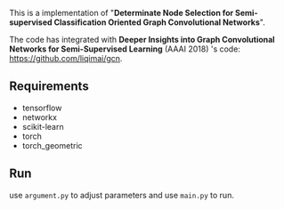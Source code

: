 This is a implementation of "**Determinate Node Selection for Semi-supervised Classification Oriented Graph Convolutional Networks**". 

The code has integrated with **Deeper Insights into Graph Convolutional Networks for Semi-Supervised Learning** (AAAI 2018) 's code: https://github.com/liqimai/gcn.

## Requirements

* tensorflow
* networkx
* scikit-learn
* torch
* torch_geometric

## Run

use `argument.py` to adjust parameters and use `main.py` to run.

